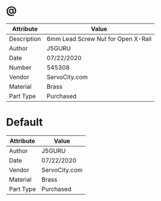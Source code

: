 # @
| Attribute | Value |
| ---  | ---     |
| Description | 6mm Lead Screw Nut for Open X-Rail |
| Author | J5GURU |
| Date | 07/22/2020 |
| Number | 545308 |
| Vendor | ServoCity.com |
| Material | Brass |
| Part Type | Purchased |
# Default
| Attribute | Value |
| ---  | ---     |
| Author | J5GURU |
| Date | 07/22/2020 |
| Vendor | ServoCity.com |
| Material | Brass |
| Part Type | Purchased |
